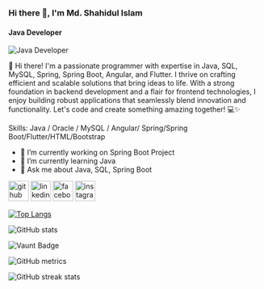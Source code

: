 ### Hi there 👋, I'm Md. Shahidul Islam
#### Java Developer
![Java Developer](https://media.licdn.com/dms/image/D5616AQHx7tmkKyg1rw/profile-displaybackgroundimage-shrink_350_1400/0/1700425856643?e=1710979200&v=beta&t=45Tot03AmvO5qFZI9e7CKnQX0c7-W-YiIMTwtBlZE18)

🚀 Hi there! I'm a passionate programmer with expertise in Java, SQL, MySQL, Spring, Spring Boot, Angular, and Flutter. I thrive on crafting efficient and scalable solutions that bring ideas to life. With a strong foundation in backend development and a flair for frontend technologies, I enjoy building robust applications that seamlessly blend innovation and functionality. Let's code and create something amazing together! 💻✨ 

Skills: Java / Oracle / MySQL / Angular/ Spring/Spring Boot/Flutter/HTML/Bootstrap

- 🔭 I’m currently working on Spring Boot Project 
- 🌱 I’m currently learning Java 
- 💬 Ask me about Java, SQL, Spring Boot 


[<img src='https://cdn.jsdelivr.net/npm/simple-icons@3.0.1/icons/github.svg' alt='github' height='40'>](https://github.com/https://github.com/shahidulislam-dev)  [<img src='https://cdn.jsdelivr.net/npm/simple-icons@3.0.1/icons/linkedin.svg' alt='linkedin' height='40'>](https://www.linkedin.com/in/shahidulislam-dev/)  [<img src='https://cdn.jsdelivr.net/npm/simple-icons@3.0.1/icons/facebook.svg' alt='facebook' height='40'>](https://www.facebook.com/https://www.facebook.com/md.sohidul.733)  [<img src='https://cdn.jsdelivr.net/npm/simple-icons@3.0.1/icons/instagram.svg' alt='instagram' height='40'>](https://www.instagram.com/https://www.instagram.com/shahidul_reyad/)  

[![Top Langs](https://github-readme-stats.vercel.app/api/top-langs/?username=https://github.com/shahidulislam-dev)](https://github.com/anuraghazra/github-readme-stats)

![GitHub stats](https://github-readme-stats.vercel.app/api?username=https://github.com/shahidulislam-dev&show_icons=true&count_private=true)  

![Vaunt Badge](https://api.vaunt.dev/v1/github/entities/https://github.com/shahidulislam-dev/contributions?format=svg&private=true)  

![GitHub metrics](https://metrics.lecoq.io/https://github.com/shahidulislam-dev)  

![GitHub streak stats](https://streak-stats.demolab.com/?user=https://github.com/shahidulislam-dev)  


